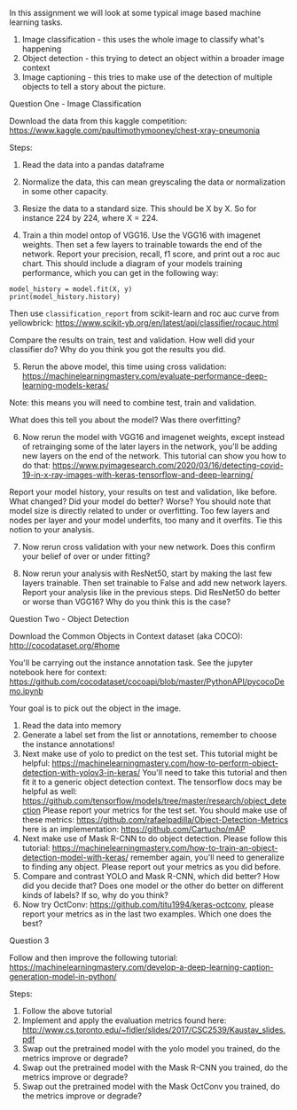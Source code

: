 In this assignment we will look at some typical image based machine learning tasks.

1. Image classification - this uses the whole image to classify what's happening
2. Object detection - this trying to detect an object within a broader image context
3. Image captioning - this tries to make use of the detection of multiple objects to tell a story about the picture.

Question One - Image Classification

Download the data from this kaggle competition: https://www.kaggle.com/paultimothymooney/chest-xray-pneumonia

Steps:

1. Read the data into a pandas dataframe

2. Normalize the data, this can mean greyscaling the data or normalization in some other capacity.

3. Resize the data to a standard size.  This should be X by X.  So for instance 224 by 224, where X = 224.

4. Train a thin model ontop of VGG16.  Use the VGG16 with imagenet weights.  Then set a few layers to trainable
towards the end of the network.  Report your precision, recall, f1 score, and print out a roc auc chart. This should
include a diagram of your models training performance, which you can get in the following way:

```
model_history = model.fit(X, y)
print(model_history.history)
```

Then use `classification_report` from scikit-learn and roc auc curve from yellowbrick: https://www.scikit-yb.org/en/latest/api/classifier/rocauc.html

Compare the results on train, test and validation.  How well did your classifier do?  Why do you think you got the results you did.

5. Rerun the above model, this time using cross validation: https://machinelearningmastery.com/evaluate-performance-deep-learning-models-keras/ 

Note: this means you will need to combine test, train and validation.

What does this tell you about the model?  Was there overfitting?

6. Now rerun the model with VGG16 and imagenet weights, except instead of retrainging some of the later layers in the network, you'll be adding new layers on the end of the network.  This tutorial can show you how to do that: https://www.pyimagesearch.com/2020/03/16/detecting-covid-19-in-x-ray-images-with-keras-tensorflow-and-deep-learning/

Report your model history, your results on test and validation, like before.  What changed?  Did your model do better?  Worse?  You should note that model size is directly related to under or overfitting.  Too few layers and nodes per layer and your model underfits, too many and it overfits.  Tie this notion to your analysis.  

7. Now rerun cross validation with your new network.  Does this confirm your belief of over or under fitting?

8. Now rerun your analysis with ResNet50, start by making the last few layers trainable.  Then set trainable to False and add new network layers.  Report your analysis like in the previous steps.  Did ResNet50 do better or worse than VGG16?  Why do you think this is the case? 

Question Two - Object Detection

Download the Common Objects in Context dataset (aka COCO): http://cocodataset.org/#home

You'll be carrying out the instance annotation task.  See the jupyter notebook here for context: https://github.com/cocodataset/cocoapi/blob/master/PythonAPI/pycocoDemo.ipynb

Your goal is to pick out the object in the image.

1. Read the data into memory
2. Generate a label set from the list or annotations, remember to choose the instance annotations!
3. Next make use of yolo to predict on the test set. This tutorial might be helpful: https://machinelearningmastery.com/how-to-perform-object-detection-with-yolov3-in-keras/ You'll need to take this tutorial and then fit it to a generic object detection context.  The tensorflow docs may be helpful as well: https://github.com/tensorflow/models/tree/master/research/object_detection  Please report your metrics for the test set.  You should make use of these metrics: https://github.com/rafaelpadilla/Object-Detection-Metrics here is an implementation: https://github.com/Cartucho/mAP
4. Next make use of Mask R-CNN to do object detection.  Please follow this tutorial: https://machinelearningmastery.com/how-to-train-an-object-detection-model-with-keras/ remember again, you'll need to generalize to finding any object.  Please report out your metrics as you did before.  
5. Compare and contrast YOLO and Mask R-CNN, which did better?  How did you decide that?  Does one model or the other do better on different kinds of labels?  If so, why do you think?
6. Now try OctConv: https://github.com/titu1994/keras-octconv, please report your metrics as in the last two examples.  Which one does the best?

Question 3

Follow and then improve the following tutorial: https://machinelearningmastery.com/develop-a-deep-learning-caption-generation-model-in-python/

Steps:

1. Follow the above tutorial
2. Implement and apply the evaluation metrics found here: http://www.cs.toronto.edu/~fidler/slides/2017/CSC2539/Kaustav_slides.pdf
3. Swap out the pretrained model with the yolo model you trained, do the metrics improve or degrade?  
4. Swap out the pretrained model with the Mask R-CNN you trained, do the metrics improve or degrade?
5. Swap out the pretrained model with the Mask OctConv you trained, do the metrics improve or degrade?
